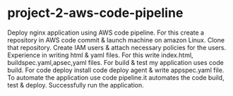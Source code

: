 # project-2-aws-code-pipeline
Deploy nginx application using AWS code pipeline. For this create a repository in AWS code commit & launch machine on amazon Linux. Clone that repository. Create IAM users & attach necessary policies for the users.
Experience in writing html & yaml files. For this write index.html, buildspec.yaml,apsec,yaml files.
For build & test my application uses code build. 
For code deploy install code deploy agent & write appspec.yaml file.
To automate the application use code pipeline.it automates the code build, test & deploy.
Successfully run the application.
